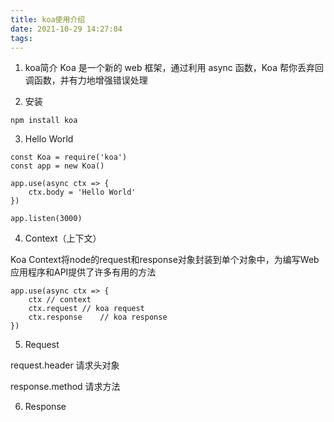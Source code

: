 ```yaml
---
title: koa使用介绍
date: 2021-10-29 14:27:04
tags:
---
```

1. koa简介
   Koa 是一个新的 web 框架，通过利用 async 函数，Koa 帮你丢弃回调函数，并有力地增强错误处理

2. 安装

```
npm install koa
```

3. Hello World

```
const Koa = require('koa')
const app = new Koa()

app.use(async ctx => {
    ctx.body = 'Hello World'
})

app.listen(3000)
```

4. Context（上下文）

Koa Context将node的request和response对象封装到单个对象中，为编写Web应用程序和API提供了许多有用的方法
```
app.use(async ctx => {
    ctx // context
    ctx.request // koa request
    ctx.response    // koa response
})
```

5. Request

request.header  请求头对象

response.method 请求方法

6. Response
